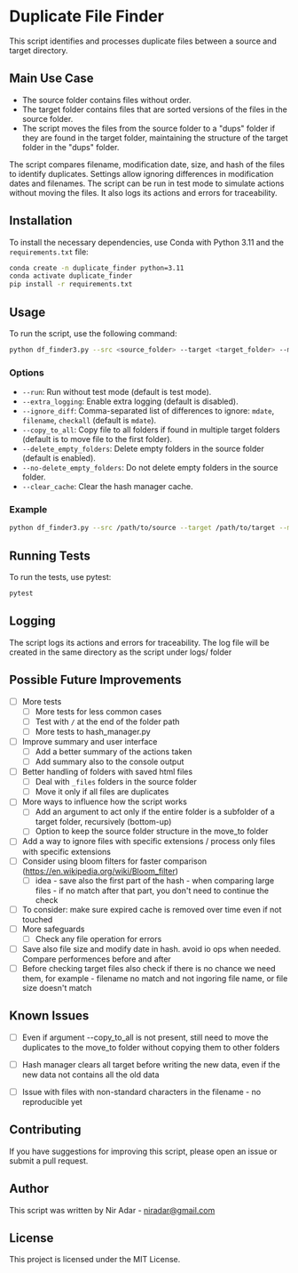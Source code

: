 # Duplicate File Finder

This script identifies and processes duplicate files between a source and target directory.

## Main Use Case

- The source folder contains files without order.
- The target folder contains files that are sorted versions of the files in the source folder.
- The script moves the files from the source folder to a "dups" folder if they are found in the target folder, maintaining the structure of the target folder in the "dups" folder.

The script compares filename, modification date, size, and hash of the files to identify duplicates. Settings allow ignoring differences in modification dates and filenames. The script can be run in test mode to simulate actions without moving the files. It also logs its actions and errors for traceability.


## Installation

To install the necessary dependencies, use Conda with Python 3.11 and the `requirements.txt` file:

```sh
conda create -n duplicate_finder python=3.11
conda activate duplicate_finder
pip install -r requirements.txt
```

## Usage

To run the script, use the following command:

```sh
python df_finder3.py --src <source_folder> --target <target_folder> --move_to <move_to_folder> [options]
```

### Options

- `--run`: Run without test mode (default is test mode).
- `--extra_logging`: Enable extra logging (default is disabled).
- `--ignore_diff`: Comma-separated list of differences to ignore: `mdate`, `filename`, `checkall` (default is `mdate`).
- `--copy_to_all`: Copy file to all folders if found in multiple target folders (default is to move file to the first folder).
- `--delete_empty_folders`: Delete empty folders in the source folder (default is enabled).
- `--no-delete_empty_folders`: Do not delete empty folders in the source folder.
- `--clear_cache`: Clear the hash manager cache.

### Example

```sh
python df_finder3.py --src /path/to/source --target /path/to/target --move_to /path/to/move_to --run
```

## Running Tests
To run the tests, use pytest:

```sh
pytest
```

## Logging
The script logs its actions and errors for traceability. The log file will be created in the same directory as the script under logs/ folder


## Possible Future Improvements
- [ ] More tests
  - [ ] More tests for less common cases
  - [ ] Test with `/` at the end of the folder path
  - [ ] More tests to hash_manager.py 
- [ ] Improve summary and user interface
    - [ ] Add a better summary of the actions taken
  - [ ] Add summary also to the console output
- [ ] Better handling of folders with saved html files
  - [ ] Deal with `_files` folders in the source folder
  - [ ] Move it only if all files are duplicates
- [ ] More ways to influence how the script works
  - [ ] Add an argument to act only if the entire folder is a subfolder of a target folder, recursively (bottom-up)
  - [ ] Option to keep the source folder structure in the move_to folder
- [ ] Add a way to ignore files with specific extensions / process only files with specific extensions
- [ ] Consider using bloom filters for faster comparison (https://en.wikipedia.org/wiki/Bloom_filter)
  - [ ] idea - save also the first part of the hash - when comparing large files - if no match after that part, you don't need to continue the check
- [ ] To consider: make sure expired cache is removed over time even if not touched
- [ ] More safeguards
  - [ ] Check any file operation for errors
- [ ] Save also file size and modify date in hash. avoid io ops when needed. Compare performences before and after
- [ ] Before checking target files also check if there is no chance we need them, for example - filename no match and not ingoring file name, or file size doesn't match
## Known Issues
- [ ] Even if argument --copy_to_all is not present, still need to move the duplicates to the move_to folder without copying them to other folders
- [ ] Hash manager clears all target before writing the new data, even if the new data not contains all the old data
- [ ] Issue with files with non-standard characters in the filename - no reproducible yet


## Contributing
If you have suggestions for improving this script, please open an issue or submit a pull request.

## Author
This script was written by Nir Adar - [niradar@gmail.com](mailto:niradar@gmail.com)

## License
This project is licensed under the MIT License.
